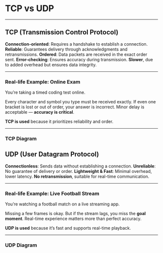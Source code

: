 # TCP vs UDP

---

## TCP (Transmission Control Protocol)

**Connection-oriented**: Requires a handshake to establish a connection.
**Reliable**: Guarantees delivery through acknowledgments and retransmissions.
**Ordered**: Data packets are received in the exact order sent.
**Error-checking**: Ensures accuracy during transmission.
**Slower**, due to added overhead but ensures data integrity.

---

### Real-life Example: Online Exam

You’re taking a timed coding test online.

Every character and symbol you type must be received exactly.
If even one bracket is lost or out of order, your answer is incorrect.
Minor delay is acceptable — **accuracy is critical**.

**TCP is used** because it prioritizes reliability and order.

---

### TCP Diagram

## UDP (User Datagram Protocol)

**Connectionless**: Sends data without establishing a connection.
**Unreliable**: No guarantee of delivery or order.
**Lightweight & Fast**: Minimal overhead, lower latency.
**No retransmission**, suitable for real-time communication.

---

### Real-life Example: Live Football Stream

You’re watching a football match on a live streaming app.

Missing a few frames is okay.
But if the stream lags, you miss the **goal moment**.
Real-time experience matters more than perfect accuracy.

**UDP is used** because it’s fast and supports real-time playback.

---

### UDP Diagram